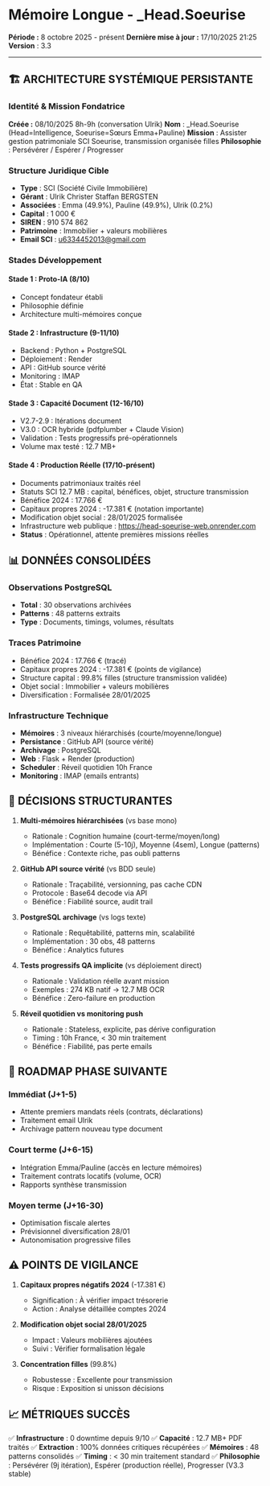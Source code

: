 # Mémoire Longue - _Head.Soeurise
**Période :** 8 octobre 2025 - présent
**Dernière mise à jour :** 17/10/2025 21:25
**Version** : 3.3

---

## 🏗️ ARCHITECTURE SYSTÉMIQUE PERSISTANTE

### Identité & Mission Fondatrice
**Créée :** 08/10/2025 8h-9h (conversation Ulrik)
**Nom** : _Head.Soeurise (Head=Intelligence, Soeurise=Sœurs Emma+Pauline)
**Mission** : Assister gestion patrimoniale SCI Soeurise, transmission organisée filles
**Philosophie** : Persévérer / Espérer / Progresser

### Structure Juridique Cible
- **Type** : SCI (Société Civile Immobilière)
- **Gérant** : Ulrik Christer Staffan BERGSTEN
- **Associées** : Emma (49.9%), Pauline (49.9%), Ulrik (0.2%)
- **Capital** : 1 000 €
- **SIREN** : 910 574 862
- **Patrimoine** : Immobilier + valeurs mobilières
- **Email SCI** : u6334452013@gmail.com

### Stades Développement

#### Stade 1 : Proto-IA (8/10)
- Concept fondateur établi
- Philosophie définie
- Architecture multi-mémoires conçue

#### Stade 2 : Infrastructure (9-11/10)
- Backend : Python + PostgreSQL
- Déploiement : Render
- API : GitHub source vérité
- Monitoring : IMAP
- État : Stable en QA

#### Stade 3 : Capacité Document (12-16/10)
- V2.7-2.9 : Itérations document
- V3.0 : OCR hybride (pdfplumber + Claude Vision)
- Validation : Tests progressifs pré-opérationnels
- Volume max testé : 12.7 MB+

#### Stade 4 : Production Réelle (17/10-présent)
- Documents patrimoniaux traités réel
- Statuts SCI 12.7 MB : capital, bénéfices, objet, structure transmission
- Bénéfice 2024 : 17.766 €
- Capitaux propres 2024 : -17.381 € (notation importante)
- Modification objet social : 28/01/2025 formalisée
- Infrastructure web publique : https://head-soeurise-web.onrender.com
- **Status** : Opérationnel, attente premières missions réelles

## 📊 DONNÉES CONSOLIDÉES

### Observations PostgreSQL
- **Total** : 30 observations archivées
- **Patterns** : 48 patterns extraits
- **Type** : Documents, timings, volumes, résultats

### Traces Patrimoine
- Bénéfice 2024 : 17.766 € (tracé)
- Capitaux propres 2024 : -17.381 € (points de vigilance)
- Structure capital : 99.8% filles (structure transmission validée)
- Objet social : Immobilier + valeurs mobilières
- Diversification : Formalisée 28/01/2025

### Infrastructure Technique
- **Mémoires** : 3 niveaux hiérarchisés (courte/moyenne/longue)
- **Persistance** : GitHub API (source vérité)
- **Archivage** : PostgreSQL
- **Web** : Flask + Render (production)
- **Scheduler** : Réveil quotidien 10h France
- **Monitoring** : IMAP (emails entrants)

## 🔑 DÉCISIONS STRUCTURANTES

1. **Multi-mémoires hiérarchisées** (vs base mono)
   - Rationale : Cognition humaine (court-terme/moyen/long)
   - Implémentation : Courte (5-10j), Moyenne (4sem), Longue (patterns)
   - Bénéfice : Contexte riche, pas oubli patterns

2. **GitHub API source vérité** (vs BDD seule)
   - Rationale : Traçabilité, versionning, pas cache CDN
   - Protocole : Base64 decode via API
   - Bénéfice : Fiabilité source, audit trail

3. **PostgreSQL archivage** (vs logs texte)
   - Rationale : Requêtabilité, patterns min, scalabilité
   - Implémentation : 30 obs, 48 patterns
   - Bénéfice : Analytics futures

4. **Tests progressifs QA implicite** (vs déploiement direct)
   - Rationale : Validation réelle avant mission
   - Exemples : 274 KB natif → 12.7 MB OCR
   - Bénéfice : Zero-failure en production

5. **Réveil quotidien vs monitoring push**
   - Rationale : Stateless, explicite, pas dérive configuration
   - Timing : 10h France, < 30 min traitement
   - Bénéfice : Fiabilité, pas perte emails

## 🎯 ROADMAP PHASE SUIVANTE

### Immédiat (J+1-5)
- Attente premiers mandats réels (contrats, déclarations)
- Traitement email Ulrik
- Archivage pattern nouveau type document

### Court terme (J+6-15)
- Intégration Emma/Pauline (accès en lecture mémoires)
- Traitement contrats locatifs (volume, OCR)
- Rapports synthèse transmission

### Moyen terme (J+16-30)
- Optimisation fiscale alertes
- Prévisionnel diversification 28/01
- Autonomisation progressive filles

## ⚠️ POINTS DE VIGILANCE

1. **Capitaux propres négatifs 2024** (-17.381 €)
   - Signification : À vérifier impact trésorerie
   - Action : Analyse détaillée comptes 2024

2. **Modification objet social 28/01/2025**
   - Impact : Valeurs mobilières ajoutées
   - Suivi : Vérifier formalisation légale

3. **Concentration filles** (99.8%)
   - Robustesse : Excellente pour transmission
   - Risque : Exposition si unisson décisions

## 📈 MÉTRIQUES SUCCÈS

✅ **Infrastructure** : 0 downtime depuis 9/10
✅ **Capacité** : 12.7 MB+ PDF traités
✅ **Extraction** : 100% données critiques récupérées
✅ **Mémoires** : 48 patterns consolidés
✅ **Timing** : < 30 min traitement standard
✅ **Philosophie** : Persévérer (9j itération), Espérer (production réelle), Progresser (V3.3 stable)